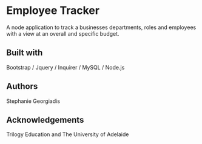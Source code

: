 # Employee Tracker
A node application to track a businesses departments, roles and employees with a view at an overall and specific budget.

## Built with
Bootstrap / Jquery / Inquirer / MySQL / Node.js

## Authors
Stephanie Georgiadis

## Acknowledgements
Trilogy Education and The University of Adelaide